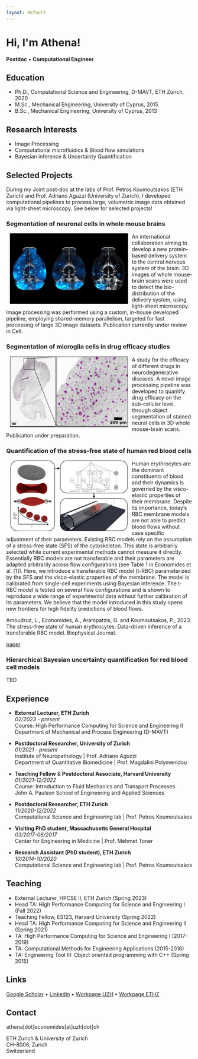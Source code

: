 ```yaml
---
layout: default
---
```


# Hi, I'm Athena!
**Postdoc**  •  **Computational Engineer**


## Education

* Ph.D., Computational Science and Engineering, D-MAVT, ETH Zürich, 2020
* M.Sc., Mechanical Engineering, University of Cyprus, 2015
* B.Sc., Mechanical Engineering, University of Cyprus, 2013


## Research Interests

* Image Processing
* Computational microfluidics & Blood flow simulations
* Bayesian inference & Uncertainty Quantification


## Selected Projects

During my Joint post-doc at the labs of Prof. Petros Koumoutsakos (ETH Zurich) and Prof. Adriano Aguzzi (University of Zurich), I developed computational pipelines to process large, volumetric image data obtained via light-sheet microscopy. See below for selected projects!


### Segmentation of neuronal cells in whole mouse brains
<IMG SRC="graphics/avg_all_groups_320x190.jpg" ALIGN="left" HSPACE="10"/>
An international collaboration aiming to develop a new protein-based delivery system to the central nervous system of the brain. 3D images of whole mouse-brain scans were used to detect the bio-distribution of the delivery system, using light-sheet microscopy.
Image processing was performed using a custom, in-house developed pipeline, employing shared-memory parallelism, targeted for fast processing of large 3D image datasets. Publication currently under review in Cell.
<BR CLEAR="left"/>

### Segmentation of microglia cells in drug efficacy studies
<IMG SRC="graphics/Microglia_320x190.jpg" ALIGN="left" HSPACE="10"/>
A study for the efficacy of different drugs in neurodegenerative diseases.
A novel image processing pipeline was developed to quantify drug efficacy on the sub-cellular level, through object segmentation of stained neural cells in 3D whole mouse-brain scans.
Publication under preparation.
<BR CLEAR="left"/>


### Quantification of the stress-free state of human red blood cells
<IMG SRC="graphics/rbc-sfs_320x190.jpg" ALIGN="left" HSPACE="10"/>
Human erythrocytes are the dominant constituents of blood and their dynamics is governed by the visco-elastic properties of their membrane. Despite its importance, today’s RBC membrane models are not able to predict blood flows without case specific adjustment of their parameters. Existing RBC models rely on the assumption of a stress-free state (SFS) of the cytoskeleton. This state is arbitrarily selected while current experimental methods cannot measure it directly. Essentially RBC models are not transferable and their parameters are adapted arbitrarily across flow configurations (see Table 1 in Economides et al. [1]). Here, we introduce a transferable RBC model (t-RBC) parameterized by the SFS and the visco-elastic properties of the membrane. The model is calibrated from single-cell experiments using Bayesian inference. The t-RBC model is tested on several flow configurations and is shown to reproduce a wide range of experimental data without further calibration of its parameters. We believe that the model introduced in this study opens new frontiers for high fidelity predictions of blood flows.  

Amoudruz, L., Economides, A., Arampatzis, G. and Koumoutsakos, P., 2023. The stress-free state of human erythrocytes: Data-driven inference of a transferable RBC model. Biophysical Journal.

[paper](https://www.sciencedirect.com/science/article/pii/S0006349523001728)
<BR CLEAR="left"/>


### Hierarchical Bayesian uncertainty quantification for red blood cell models
TBD





## Experience

* **External Lecturer, ETH Zurich**<br>
*02/2023 - present*<br>
Course: High Performance Computing for Science and Engineering II<br>
Department of Mechanical and Process Engineering (D-MAVT)

* **Postdoctoral Researcher, University of Zurich**<br>
*01/2021 - present*<br>
Institute of Neuropathology | Prof. Adriano Aguzzi<br>
Department of Quantitative Biomedicine | Prof. Magdalini Polymenidou

* **Teaching Fellow** & **Postdoctoral Associate, Harvard University**<br>
*01/2021-12/2022*<br>
Course: Introduction to Fluid Mechanics and Transport Processes<br>
John A. Paulson School of Engineering and Applied Sciences

* **Postdoctoral Researcher, ETH Zurich**<br>
*11/2020-12/2022*<br>
Computational Science and Engineering lab | Prof. Petros Koumoutsakos

* **Visiting PhD student, Massachusetts General Hospital**<br>
*03/2017-06/2017*<br>
Center for Engineering in Medicine | Prof. Mehmet Toner

* **Research Assistant (PhD student), ETH Zurich**<br>
*10/2014-10/2020*<br>
Computational Science and Engineering lab | Prof. Petros Koumoutsakos


## Teaching

* External Lecturer, HPCSE II, ETH Zurich (Spring 2023)
* Head TA: High Performance Computing for Science and Engineering I (Fall 2022)
* Teaching Fellow, ES123, Harvard University (Spring 2022)
* Head TA: High Performance Computing for Science and Engineering II (Spring 2021)
* TA: High Performance Computing for Science and Engineering I (2017-2019)
* TA: Computational Methods for Engineering Applications (2015-2016)
* TA: Engineering Tool III: Object oriented programming with C++ (Spring 2015)

## Links

<i class="fa-solid fa-graduation-cap"></i> [Google Scholar](https://scholar.google.com/citations?user=EICX1aMAAAAJ) • <i class="fa-brands fa-linkedin"></i> [Linkedin](https://ch.linkedin.com/in/athena-economides) • <i class="fa-solid fa-laptop"></i> [Workpage UZH](https://www.polymenidoulab.com/people.html) • <i class="fa-solid fa-laptop"></i> [Workpage ETHZ](https://www.cse-lab.ethz.ch/member/athena-economides/)


## Contact

<i class="fa-solid fa-envelope"></i> athena[dot]economides[at]uzh[dot]ch

ETH Zurich & University of Zurich<br>
CH-8006, Zurich<br>
Switzerland<br>

